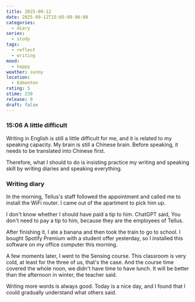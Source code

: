 ```yaml
---
title: 2025-09-12
date: 2025-09-12T15:05:09-06:00
categories:
  - diary
series:
  - study
tags:
  - reflect
  - writing
mood:
  - happy
weather: sunny
location:
  - Edmonton
rating: 5
stime: 230
release: 0
draft: false
---
```


### 15:06 A little difficult

Writing in English is still a little difficult for me, and it is related to my speaking capacity. My brain is still a Chinese brain. Before speaking, it needs to be translated into Chinese first.

Therefore, what I should to do is insisting practice my writing and speaking skill by writing diaries and speaking everything.

### Writing diary

In the morning, Tellus's staff followed the appointment and called me to install the WiFi router. I came out of the apartment to pick him up.

I don't know whether I should have paid a tip to him. ChatGPT said, You don't need to pay a tip to him, because they are the employees of Tellus.

After finishing it, I ate a banana and then took the train to go to school. I bought Spotify Premium with a student offer yesterday, so I installed this software on my office computer this morning.

A few moments later, I went to the Sensing course. This classroom is very cold, at least for the three of us, that's the case. And the course time covered the whole noon, we didn't have time to have lunch. It will be better than the afternoon in winter, the teacher said.

Writing more words is always good. Today is a nice day, and I found that I could gradually understand what others said.